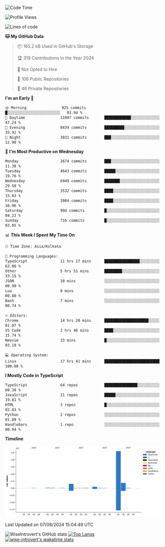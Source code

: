 <!--START_SECTION:waka-->
![Code Time](http://img.shields.io/badge/Code%20Time-1%2C501%20hrs%2026%20mins-blue)

![Profile Views](http://img.shields.io/badge/Profile%20Views-14-blue)

![Lines of code](https://img.shields.io/badge/From%20Hello%20World%20I%27ve%20Written-17.7%20million%20lines%20of%20code-blue)

**🐱 My GitHub Data** 

> 📦 165.2 kB Used in GitHub's Storage 
 > 
> 🏆 319 Contributions in the Year 2024
 > 
> 🚫 Not Opted to Hire
 > 
> 📜 106 Public Repositories 
 > 
> 🔑 46 Private Repositories 
 > 
**I'm an Early 🐤** 

```text
🌞 Morning                925 commits         █░░░░░░░░░░░░░░░░░░░░░░░░   03.94 % 
🌆 Daytime                11097 commits       ████████████░░░░░░░░░░░░░   47.24 % 
🌃 Evening                8439 commits        █████████░░░░░░░░░░░░░░░░   35.92 % 
🌙 Night                  3031 commits        ███░░░░░░░░░░░░░░░░░░░░░░   12.90 % 
```
📅 **I'm Most Productive on Wednesday** 

```text
Monday                   2674 commits        ███░░░░░░░░░░░░░░░░░░░░░░   11.38 % 
Tuesday                  4643 commits        █████░░░░░░░░░░░░░░░░░░░░   19.76 % 
Wednesday                6949 commits        ███████░░░░░░░░░░░░░░░░░░   29.58 % 
Thursday                 3532 commits        ████░░░░░░░░░░░░░░░░░░░░░   15.03 % 
Friday                   3984 commits        ████░░░░░░░░░░░░░░░░░░░░░   16.96 % 
Saturday                 994 commits         █░░░░░░░░░░░░░░░░░░░░░░░░   04.23 % 
Sunday                   716 commits         █░░░░░░░░░░░░░░░░░░░░░░░░   03.05 % 
```


📊 **This Week I Spent My Time On** 

```text
🕑︎ Time Zone: Asia/Kolkata

💬 Programming Languages: 
TypeScript               11 hrs 17 mins      ████████████████░░░░░░░░░   63.86 % 
Other                    5 hrs 51 mins       ████████░░░░░░░░░░░░░░░░░   33.15 % 
JSON                     10 mins             ░░░░░░░░░░░░░░░░░░░░░░░░░   00.99 % 
Lua                      8 mins              ░░░░░░░░░░░░░░░░░░░░░░░░░   00.80 % 
Bash                     7 mins              ░░░░░░░░░░░░░░░░░░░░░░░░░   00.74 % 

🔥 Editors: 
Chrome                   14 hrs 20 mins      ████████████████████░░░░░   81.07 % 
VS Code                  2 hrs 46 mins       ████░░░░░░░░░░░░░░░░░░░░░   15.74 % 
Neovim                   33 mins             █░░░░░░░░░░░░░░░░░░░░░░░░   03.19 % 

💻 Operating System: 
Linux                    17 hrs 41 mins      █████████████████████████   100.00 % 
```

**I Mostly Code in TypeScript** 

```text
TypeScript               64 repos            ███████████████░░░░░░░░░░   60.38 % 
JavaScript               21 repos            █████░░░░░░░░░░░░░░░░░░░░   19.81 % 
HTML                     3 repos             █░░░░░░░░░░░░░░░░░░░░░░░░   02.83 % 
Python                   2 repos             ░░░░░░░░░░░░░░░░░░░░░░░░░   01.89 % 
Handlebars               1 repo              ░░░░░░░░░░░░░░░░░░░░░░░░░   00.94 % 
```



**Timeline**

![Lines of Code chart](https://raw.githubusercontent.com/wise-introvert/wise-introvert/master/assets/bar_graph.png)


 Last Updated on 07/08/2024 15:04:49 UTC
<!--END_SECTION:waka-->

![WiseIntrovert's GitHub stats](https://github-readme-stats.vercel.app/api?username=wise-introvert&count_private=true&show_icons=true)
[![Top Langs](https://github-readme-stats.vercel.app/api/top-langs/?username=wise-introvert&langs_count=10)](https://github.com/anuraghazra/github-readme-stats)
[![wise-introvert's wakatime stats](https://github-readme-stats.vercel.app/api/wakatime?username=wiseintrovert)](https://github.com/anuraghazra/github-readme-stats)
